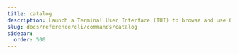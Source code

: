 ```yaml
---
title: catalog
description: Launch a Terminal User Interface (TUI) to browse and use OpenTofu/Terraform modules.
slug: docs/reference/cli/commands/catalog
sidebar:
  order: 500
---
```


<!-- This page is intentionally empty. Commands are defined in `src/pages/docs/reference/cli/commands/[...slug.astro] -->
<!-- This file is a placeholder to ensure that other pages see commands in their sidebars, and so that the data is accessible in the docs collection. -->
